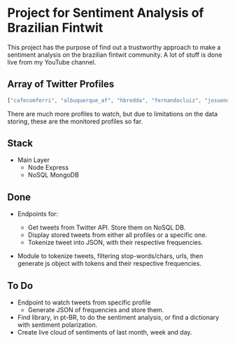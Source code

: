 # Project for **Sentiment Analysis** of Brazilian Fintwit

This project has the purpose of find out a trustworthy approach to make a sentiment analysis on the brazilian fintwit community. A lot of stuff is done live from my YouTube channel.

## Array of Twitter Profiles

```javascript
["cafecomferri", "albuquerque_af", "hbredda", "fernandocluiz", "josuenunes", "PabloSpyer", "quantzed", "MeninRibeiro"]
``` 

There are much more profiles to watch, but due to limitations on the data storing, these are the monitored profiles so far.

## Stack

- Main Layer
    - Node Express
    - NoSQL MongoDB

## Done

- Endpoints for:
    - Get tweets from Twitter API. Store them on NoSQL DB.
    - Display stored tweets from either all profiles or a specific one.
    - Tokenize tweet into JSON, with their respective frequencies.

- Module to tokenize tweets, filtering stop-words/chars, urls, then generate js object with tokens and their respective frequencies.

## To Do

- Endpoint to watch tweets from specific profile
	- Generate JSON of frequencies and store them.
- Find library, in pt-BR, to do the sentiment analysis, or find a dictionary with sentiment polarization.
- Create live cloud of sentiments of last month, week and day.
